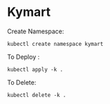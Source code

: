 # Kymart

Create Namespace:
```
kubectl create namespace kymart
```

To Deploy :

```
kubectl apply -k .
```

To Delete:

```
kubectl delete -k .
```